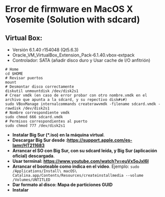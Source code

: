# Error de firmware en MacOS X Yosemite (Solution with sdcard)

## Virtual Box:
- Versión 6.1.40 r154048 (Qt5.6.3)
- Oracle_VM_VirtualBox_Extension_Pack-6.1.40.vbox-extpack
- Controlador: SATA (añadir disco duro y Usar cache de I/O anfitrión)

```
# Home
cd $HOME
# Revisar puertos
mount
# Desmontar disco correctamente
diskutil unmountdisk /dev/disk2s1
# Crear vmdk (en caso de error probar con otro nombre.vmdk en el archivo que apunta a la sdcard, y su repectivo disk#s#)
sudo VBoxManage internalcommands createrawvmdk -filename sdcard.vmdk -rawdisk /dev/disk2s1
# Nombre correspondiente vmdk
sudo chmod 666 sdcard.vmdk
# Permisos correspondientes al puerto
sudo chmod 777 /dev/disk2s1
```

- **Instalar Big Sur (*.iso) en la máquina virtual**.
- **Descargar Big Sur desde :https://support.apple.com/es-lamr/HT211683**
- **Arrancar el SO con Big Sur, con su sdcard leída, y Big Sur (aplicación oficial) descargada**.
- **Usar terminal: https://www.youtube.com/watch?v=euVx5oJxI6I**
- **Arrancar el booteable como indica en el video**.
Ejemplo: `sudo /Applications/Install\ macOS\ Catalina.app/Contents/Resources/createinstallmedia --volume /Volumes/UNTITLED`
- **Dar formato al disco: Mapa de particiones GUID**
- **Instalar**